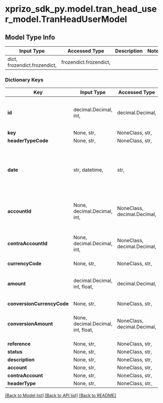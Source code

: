 # xprizo_sdk_py.model.tran_head_user_model.TranHeadUserModel

## Model Type Info
Input Type | Accessed Type | Description | Notes
------------ | ------------- | ------------- | -------------
dict, frozendict.frozendict,  | frozendict.frozendict,  |  | 

### Dictionary Keys
Key | Input Type | Accessed Type | Description | Notes
------------ | ------------- | ------------- | ------------- | -------------
**id** | decimal.Decimal, int,  | decimal.Decimal,  |  | [optional] value must be a 64 bit integer
**key** | None, str,  | NoneClass, str,  |  | [optional] 
**headerTypeCode** | None, str,  | NoneClass, str,  |  | [optional] 
**date** | str, datetime,  | str,  |  | [optional] value must conform to RFC-3339 date-time
**accountId** | None, decimal.Decimal, int,  | NoneClass, decimal.Decimal,  |  | [optional] value must be a 64 bit integer
**contraAccountId** | None, decimal.Decimal, int,  | NoneClass, decimal.Decimal,  |  | [optional] value must be a 64 bit integer
**currencyCode** | None, str,  | NoneClass, str,  |  | [optional] 
**amount** | decimal.Decimal, int, float,  | decimal.Decimal,  |  | [optional] value must be a 64 bit float
**conversionCurrencyCode** | None, str,  | NoneClass, str,  |  | [optional] 
**conversionAmount** | None, decimal.Decimal, int, float,  | NoneClass, decimal.Decimal,  |  | [optional] value must be a 64 bit float
**reference** | None, str,  | NoneClass, str,  |  | [optional] 
**status** | None, str,  | NoneClass, str,  |  | [optional] 
**description** | None, str,  | NoneClass, str,  |  | [optional] 
**account** | None, str,  | NoneClass, str,  |  | [optional] 
**contraAccount** | None, str,  | NoneClass, str,  |  | [optional] 
**headerType** | None, str,  | NoneClass, str,  |  | [optional] 

[[Back to Model list]](../../README.md#documentation-for-models) [[Back to API list]](../../README.md#documentation-for-api-endpoints) [[Back to README]](../../README.md)

